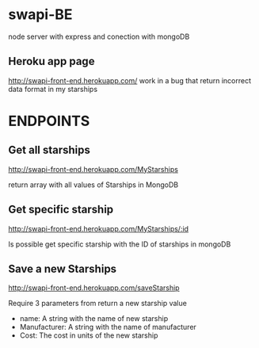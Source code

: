 # swapi-BE
node server with express and conection with mongoDB

## Heroku app page

http://swapi-front-end.herokuapp.com/
work in a bug that return incorrect data format in my starships


# ENDPOINTS

## Get all starships

http://swapi-front-end.herokuapp.com/MyStarships

return array with all values of Starships in MongoDB

## Get specific starship

http://swapi-front-end.herokuapp.com/MyStarships/:id

Is possible get specific starship with the ID of starships in mongoDB

## Save a new Starships
 
http://swapi-front-end.herokuapp.com/saveStarship

Require 3 parameters from return a new starship value
 - name: A string with the name of new starship
 - Manufacturer: A string with the name of manufacturer
 - Cost: The cost in units of the new starship

